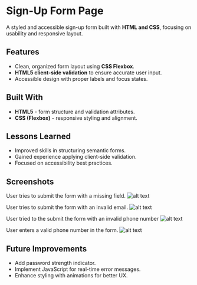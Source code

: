 # Sign-Up Form Page
A styled and accessible sign-up form built with **HTML and CSS**, focusing on 
usability and responsive layout.

## Features
- Clean, organized form layout using **CSS Flexbox**.
- **HTML5 client-side validation** to ensure accurate user input.
- Accessible design with proper labels and focus states.

## Built With
- **HTML5** - form structure and validation attributes.
- **CSS (Flexbox)** - responsive styling and alignment.

## Lessons Learned
- Improved skills in structuring semantic forms.
- Gained experience applying client-side validation.
- Focused on accessibility best practices.

## Screenshots
User tries to submit the form with a missing field.
![alt text](image.png)

User tries to submit the form with an invalid email.
![alt text](image-1.png)

User tried to the submit the form with an invalid phone number
![alt text](image-2.png)

User enters a valid phone number in the form.
![alt text](image-3.png)

## Future Improvements
- Add password strength indicator.
- Implement JavaScript for real-time error messages.
- Enhance styling with animations for better UX.